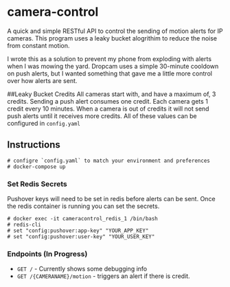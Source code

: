 # camera-control

A quick and simple RESTful API to control the sending of motion alerts for IP cameras. This program uses a leaky bucket alogrithim to reduce the noise from constant motion.

I wrote this as a solution to prevent my phone from exploding with alerts when I was mowing the yard. Dropcam uses a simple 30-minute cooldown on push alerts, but I wanted something that gave me a little more control over how alerts are sent.

##Leaky Bucket Credits
All cameras start with, and have a maximum of, 3 credits. Sending a push alert consumes one credit. Each camera gets 1 credit every 10 minutes. When a camera is out of credits it will not send push alerts until it receives more credits. All of these values can be configured in `config.yaml`

## Instructions
    # configre `config.yaml` to match your environment and preferences
    # docker-compose up
    
### Set Redis Secrets
Pushover keys will need to be set in redis before alerts can be sent. Once the redis container is running you can set the secrets.

    # docker exec -it cameracontrol_redis_1 /bin/bash
    # redis-cli
    # set "config:pushover:app-key" "YOUR_APP_KEY"
    # set "config:pushover:user-key" "YOUR_USER_KEY"
### Endpoints (In Progress)
* `GET /` - Currently shows some debugging info
* `GET /{CAMERANAME}/motion` - triggers an alert if there is credit.
